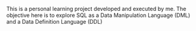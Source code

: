 This is a personal learning project developed and executed by me. The objective here is to explore SQL as a Data Manipulation Language (DML) and a Data Definition Language (DDL) 
